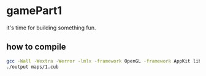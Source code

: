 # gamePart1
it's time for building something fun.

## how to compile

```bash
gcc -Wall -Wextra -Werror -lmlx -framework OpenGL -framework AppKit libft/src/*.c src/*.c -o output
./output maps/1.cub
